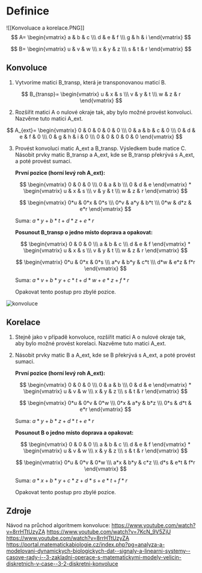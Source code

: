 # Definice
![[Konvoluace a korelace.PNG]]
$$
A=
\begin{vmatrix}
a & b & c \\\
d & e & f \\\
g & h & i
\end{vmatrix}
$$

$$
B=
\begin{vmatrix}
u & v & w \\\
x & y & z \\\
s & t & r
\end{vmatrix}
$$

## Konvoluce
1. Vytvoríme matici B_transp, která je transponovanou maticí B.

$$
B_{transp}=
\begin{vmatrix}
u & x & s \\\
v & y & t \\\
w & z & r
\end{vmatrix}
$$

2. Rozšířit matici A o nulové okraje tak, aby bylo možné provést konvoluci. Nazvěme tuto matici A_ext.

$$
A_{ext}=
\begin{vmatrix}
0 & 0 & 0 & 0 & 0 \\\
0 & a & b & c & 0 \\\
0 & d & e & f & 0 \\\
0 & g & h & i & 0 \\\
0 & 0 & 0 & 0 & 0
\end{vmatrix}
$$

3. Provést konvoluci matic A_ext a B_transp. Výsledkem bude matice C.
    Násobit prvky matic B_transp a A_ext, kde se B_transp překrývá s A_ext, a poté provést sumaci.

    **První pozice (horní levý roh A_ext):**

    $$
    \begin{vmatrix}
    0 & 0 & 0 \\\
    0 & a & b \\\
    0 & d & e
    \end{vmatrix}
    *
    \begin{vmatrix}
    u & x & s \\\
    v & y & t \\\
    w & z & r
    \end{vmatrix}
    $$

    $$
    \begin{vmatrix}
    0*u & 0*x & 0*s \\\
    0*v & a*y & b*t \\\
    0*w & d*z & e*r
    \end{vmatrix}
    $$

    Suma: $a*y+b*t+d*z+e*r$

    **Posunout B_transp o jedno místo doprava a opakovat:**

    $$
    \begin{vmatrix}
    0 & 0 & 0 \\\
    a & b & c \\\
    d & e & f
    \end{vmatrix}
    *
    \begin{vmatrix}
    u & x & s \\\
    v & y & t \\\
    w & z & r
    \end{vmatrix}
    $$

    $$
    \begin{vmatrix}
    0*u & 0*x & 0*s \\\
    a*v & b*y & c*t \\\
    d*w & e*z & f*r
    \end{vmatrix}
    $$

    Suma: $a*v+b*y+c*t+d*w+e*z+f*r$

    Opakovat tento postup pro zbylé pozice.

![konvoluce](https://upload.wikimedia.org/wikipedia/commons/thumb/c/c5/Konvoluce_2rozm_diskretni.jpg/640px-Konvoluce_2rozm_diskretni.jpg)

## Korelace

1. Stejně jako v případě konvoluce, rozšířit matici A o nulové okraje tak, aby bylo možné provést korelaci. Nazvěme tuto matici A_ext.

2. Násobit prvky matic B a A_ext, kde se B překrývá s A_ext, a poté provést sumaci.

    **První pozice (horní levý roh A_ext):**

    $$
    \begin{vmatrix}
    0 & 0 & 0 \\\
    0 & a & b \\\
    0 & d & e
    \end{vmatrix}
    *
    \begin{vmatrix}
    u & v & w \\\
    x & y & z \\\
    s & t & r
    \end{vmatrix}
    $$

    $$
    \begin{vmatrix}
    0*u & 0*v & 0*w \\\
    0*x & a*y & b*z \\\
    0*s & d*t & e*r
    \end{vmatrix}
    $$

    Suma: $a*y+b*z+d*t+e*r$

    **Posunout B o jedno místo doprava a opakovat:**

    $$
    \begin{vmatrix}
    0 & 0 & 0 \\\
    a & b & c \\\
    d & e & f
    \end{vmatrix}
    *
    \begin{vmatrix}
    u & v & w \\\
    x & y & z \\\
    s & t & r
    \end{vmatrix}
    $$

    $$
    \begin{vmatrix}
    0*u & 0*v & 0*w \\\
    a*x & b*y & c*z \\\
    d*s & e*t & f*r
    \end{vmatrix}
    $$

    Suma: $a*x+b*y+c*z+d*s+e*t+f*r$

    Opakovat tento postup pro zbylé pozice.

## Zdroje
Návod na průchod algoritmem konvoluce:
https://www.youtube.com/watch?v=8rrHTtUzyZA
https://www.youtube.com/watch?v=7KcN_9V5ZjU
https://www.youtube.com/watch?v=8rrHTtUzyZA
https://portal.matematickabiologie.cz/index.php?pg=analyza-a-modelovani-dynamickych-biologickych-dat--signaly-a-linearni-systemy--casove-rady-i--3-zakladni-operace-s-matematickymi-modely-velicin-diskretnich-v-case--3-2-diskretni-konvoluce